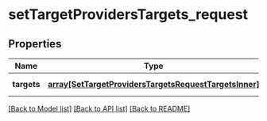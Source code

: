 # setTargetProvidersTargets_request

## Properties
Name | Type | Description | Notes
------------ | ------------- | ------------- | -------------
**targets** | [**array[SetTargetProvidersTargetsRequestTargetsInner]**](SetTargetProvidersTargetsRequestTargetsInner.md) |  | [default to null]

[[Back to Model list]](../README.md#documentation-for-models) [[Back to API list]](../README.md#documentation-for-api-endpoints) [[Back to README]](../README.md)


